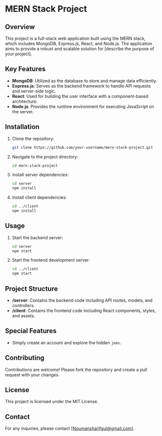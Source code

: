 # MERN Stack Project

## Overview

This project is a full-stack web application built using the MERN stack, which includes MongoDB, Express.js, React, and Node.js. The application aims to provide a robust and scalable solution for [describe the purpose of your project].

## Key Features

- **MongoDB**: Utilized as the database to store and manage data efficiently.
- **Express.js**: Serves as the backend framework to handle API requests and server-side logic.
- **React**: Used for building the user interface with a component-based architecture.
- **Node.js**: Provides the runtime environment for executing JavaScript on the server.

## Installation

1. Clone the repository:
   ```bash
   git clone https://github.com/your-username/mern-stack-project.git
   ```
2. Navigate to the project directory:
   ```bash
   cd mern-stack-project
   ```
3. Install server dependencies:
   ```bash
   cd server
   npm install
   ```
4. Install client dependencies:
   ```bash
   cd ../client
   npm install
   ```

## Usage

1. Start the backend server:
   ```bash
   cd server
   npm start
   ```
2. Start the frontend development server:
   ```bash
   cd ../client
   npm start
   ```

## Project Structure

- **/server**: Contains the backend code including API routes, models, and controllers.
- **/client**: Contains the frontend code including React components, styles, and assets.

## Special Features

- Simply create an account and explore the hidden `jems`.

## Contributing

Contributions are welcome! Please fork the repository and create a pull request with your changes.

## License

This project is licensed under the MIT License.

## Contact

For any inquiries, please contact [Noumansharifgul@gmail.com].
